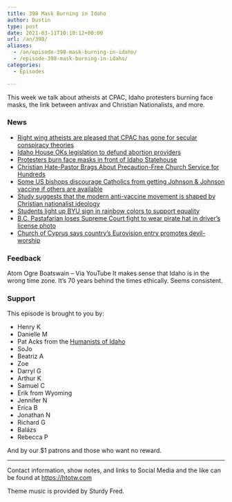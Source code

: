 ```yaml
---
title: 398 Mask Burning in Idaho
author: Dustin
type: post
date: 2021-03-11T10:10:12+00:00
url: /an/398/
aliases:
  - /an/episode-398-mask-burning-in-idaho/
  - /episode-398-mask-burning-in-idaho/
categories:
  - Episodes

---
```

<div id="buzzsprout-player-10552711"></div><script src="https://www.buzzsprout.com/1983601/10552711-398-mask-burning-in-idaho.js?container_id=buzzsprout-player-10552711&player=small" type="text/javascript" charset="utf-8"></script>

This week we talk about atheists at CPAC, Idaho protesters burning face masks, the link between antivax and Christian Nationalists, and more.

<!--more-->

### News

  *  [Right wing atheists are pleased that CPAC has gone for secular conspiracy theories][1]
  *  [Idaho House OKs legislation to defund abortion providers][2]
  *  [Protesters burn face masks in front of Idaho Statehouse][3]
  *  [Christian Hate-Pastor Brags About Precaution-Free Church Service for Hundreds][4]
  *  [Some US bishops discourage Catholics from getting Johnson & Johnson vaccine if others are available][5]
  *  [Study suggests that the modern anti-vaccine movement is shaped by Christian nationalist ideology][6]
  *  [Students light up BYU sign in rainbow colors to support equality][7]
  *  [B.C. Pastafarian loses Supreme Court fight to wear pirate hat in driver&#8217;s license photo][8]
  *  [Church of Cyprus says country&#8217;s Eurovision entry promotes devil-worship][9]

### Feedback

Atom Ogre Boatswain &#8211; Via YouTube It makes sense that Idaho is in the wrong time zone. It&#8217;s 70 years behind the times ethically. Seems consistent.

### Support

This episode is brought to you by:

  * Henry K
  * Danielle M
  * Pat Acks from the [Humanists of Idaho][10]
  * SoJo
  * Beatriz A
  * Zoe
  * Darryl G
  * Arthur K
  * Samuel C
  * Erik from Wyoming
  * Jennifer N
  * Erica B
  * Jonathan N
  * Richard G
  * Balázs
  * Rebecca P

And by our $1 patrons and those who want no reward.

* * *

Contact information, show notes, and links to Social Media and the like can be found at <https://htotw.com>

Theme music is provided by Sturdy Fred.

 [1]: https://friendlyatheist.patheos.com/2021/03/01/right-wing-atheists-are-oddly-excited-about-cpac-embracing-secular-conspiracies/
 [2]: https://www.ktvb.com/article/news/local/capitol-watch/idaho-house-oks-legislation-to-defund-abortion-providers/277-9ac19560-d64d-4362-b5ad-f14e1795326b
 [3]: https://www.ktvb.com/mobile/article/news/local/mask-burning-protest-idaho-statehouse/277-6a0aa89e-1778-49bb-a3ae-dcc54845dbd1
 [4]: https://friendlyatheist.patheos.com/2021/03/07/christian-hate-pastor-brags-about-precaution-free-church-service-for-hundreds/
 [5]: https://www.cnn.com/2021/03/03/health/bishops-catholics-johnson-and-johnson-vaccine/index.html
 [6]: https://www.psypost.org/2021/03/study-suggests-that-the-modern-anti-vaccine-movement-is-shaped-by-christian-nationalist-ideology-59954
 [7]: https://www.lgbtqnation.com/2021/03/mormon-students-light-byu-sign-rainbow-colors-support-equality-school-may-expel/
 [8]: https://www.pentictonwesternnews.com/news/b-c-pastafarian-loses-supreme-court-fight-to-wear-pirate-hat-in-drivers-licence-photo/
 [9]: https://www.cnn.com/2021/03/03/europe/eurovision-cyprus-satanic-scli-intl/index.html
 [10]: https://www.humanistsofidaho.org/